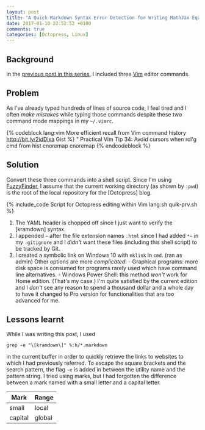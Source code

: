 ```yaml
---
layout: post
title: "A Quick Markdown Syntax Error Detection for Writing MathJax Equations in Octopress Posts (5)"
date: 2017-01-10 22:52:52 +0100
comments: true
categories: [Octopress, Linux]
---
```


Background
---

In the [previous post in this series][siri4], I included three [Vim]
editor commands.

Problem
---

As I've already typed hundreds of lines of source code, I feel tired
and I often *make mistakes* while typing those commands despite these
two command mode mappings in my `~/.vimrc`.

{% codeblock lang:vim More efficient recall from Vim command history http://bit.ly/2idDlxa Gist %}
" Practical Vim Tip 34: Avoid cursors when rcl'g cmd from hist
cnoremap <C-p> <Up>
cnoremap <C-n> <Down>
{% endcodeblock %}

<!-- more -->

Solution
---

Convert these three commands into a shell script.  Since I'm using
[FuzzyFinder][fzfdr], I assume that the current working directory
(as shown by `:pwd`) is the root of the local repository for the
[Octopress] blog.

{% include_code Script for Octopress editing within Vim lang:sh quik-prv.sh %}

1. The YAML header is chopped off since I just want to verify the
   [kramdown] syntax.
2. I appended `~` after the file extension names `.html` since I had
added `*~` in my `.gitignore` and I *didn't* want these files
(including this shell script) to be tracked by Git.
3. I created a symbolic link on Windows 10 with `mklink` in `cmd`.
   (ran as admin)  Other options are more *complicated*:
       - Graphical programs: more disk space is consumed for programs
           rarely used which have command line alternatives.
       - Windows Power Shell: this method *won't* work for Home
           edition.  (That's my case.)  I'm quite satisfied by the
           current edition and I *don't* see any reason to spend
           a thousand dollar and a whole day to have it changed to Pro
           version for functionalities that are too advanced for me.

Lessons learnt
---

While I was writing this post, I used

    grep -e "\[kramdown\]" %:h/*.markdown

in the current buffer in order to quickly retrieve the links to
websites to which I had previously referred.  To escape the square
brackets and the search pattern, the flag `-e` is added in between the
utility name and the pattern string.  I tried using marks, but I had
forgotten the difference between a mark named with a small letter and
a capital letter.

Mark    | Range
---     | ---
small   | local
capital | global

[siri4]: /blog/2016/12/12/a-quick-markdown-syntax-error-detection-for-writing-mathjax-equations-in-octopress-posts-4/
[Vim]: http://www.vim.org
[fzfdr]: http://www.vim.org/scripts/script.php?script_id=1984
